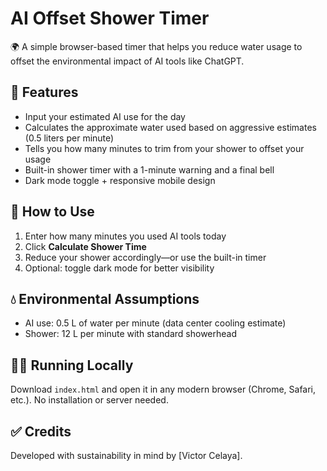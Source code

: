 # AI Offset Shower Timer

🌍 A simple browser-based timer that helps you reduce water usage to offset the environmental impact of AI tools like ChatGPT.

## 🔧 Features

- Input your estimated AI use for the day
- Calculates the approximate water used based on aggressive estimates (0.5 liters per minute)
- Tells you how many minutes to trim from your shower to offset your usage
- Built-in shower timer with a 1-minute warning and a final bell
- Dark mode toggle + responsive mobile design

## 📱 How to Use

1. Enter how many minutes you used AI tools today
2. Click **Calculate Shower Time**
3. Reduce your shower accordingly—or use the built-in timer
4. Optional: toggle dark mode for better visibility

## 💧 Environmental Assumptions

- AI use: 0.5 L of water per minute (data center cooling estimate)
- Shower: 12 L per minute with standard showerhead

## 🧑‍💻 Running Locally

Download `index.html` and open it in any modern browser (Chrome, Safari, etc.). No installation or server needed.

## ✅ Credits

Developed with sustainability in mind by [Victor Celaya].
 
